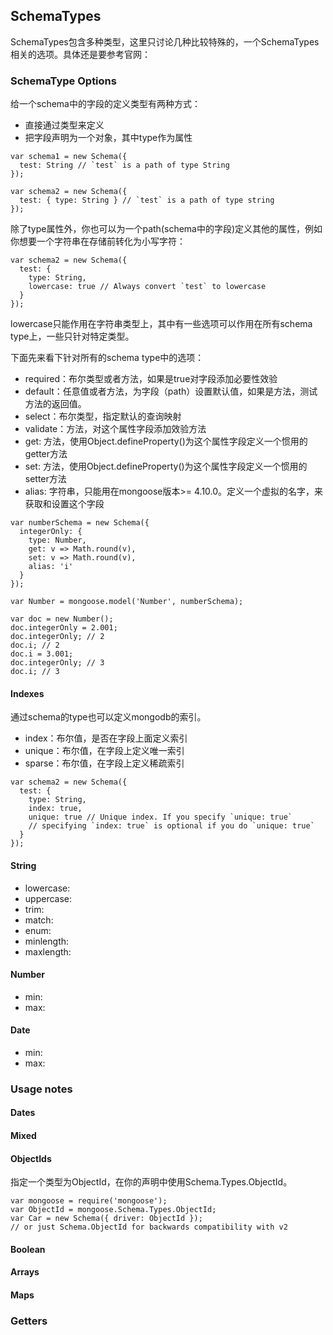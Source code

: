 ## SchemaTypes
SchemaTypes包含多种类型，这里只讨论几种比较特殊的，一个SchemaTypes相关的选项。具体还是要参考官网：
### SchemaType Options
给一个schema中的字段的定义类型有两种方式：
* 直接通过类型来定义
* 把字段声明为一个对象，其中type作为属性
```
var schema1 = new Schema({
  test: String // `test` is a path of type String
});

var schema2 = new Schema({
  test: { type: String } // `test` is a path of type string
});
```
除了type属性外，你也可以为一个path(schema中的字段)定义其他的属性，例如你想要一个字符串在存储前转化为小写字符：
```
var schema2 = new Schema({
  test: {
    type: String,
    lowercase: true // Always convert `test` to lowercase
  }
});
```
lowercase只能作用在字符串类型上，其中有一些选项可以作用在所有schema type上，一些只针对特定类型。

下面先来看下针对所有的schema type中的选项：
* required：布尔类型或者方法，如果是true对字段添加必要性效验
* default：任意值或者方法，为字段（path）设置默认值，如果是方法，测试方法的返回值。
* select：布尔类型，指定默认的查询映射
* validate：方法，对这个属性字段添加效验方法
* get: 方法，使用Object.defineProperty()为这个属性字段定义一个惯用的getter方法
* set: 方法，使用Object.defineProperty()为这个属性字段定义一个惯用的setter方法
* alias: 字符串，只能用在mongoose版本>= 4.10.0。定义一个虚拟的名字，来获取和设置这个字段
```
var numberSchema = new Schema({
  integerOnly: {
    type: Number,
    get: v => Math.round(v),
    set: v => Math.round(v),
    alias: 'i'
  }
});

var Number = mongoose.model('Number', numberSchema);

var doc = new Number();
doc.integerOnly = 2.001;
doc.integerOnly; // 2
doc.i; // 2
doc.i = 3.001;
doc.integerOnly; // 3
doc.i; // 3
```
#### Indexes
通过schema的type也可以定义mongodb的索引。
* index：布尔值，是否在字段上面定义索引
* unique：布尔值，在字段上定义唯一索引
* sparse：布尔值，在字段上定义稀疏索引
```
var schema2 = new Schema({
  test: {
    type: String,
    index: true,
    unique: true // Unique index. If you specify `unique: true`
    // specifying `index: true` is optional if you do `unique: true`
  }
});
```
#### String
* lowercase:
* uppercase:
* trim:
* match:
* enum:
* minlength:
* maxlength:
#### Number
* min:
* max:
#### Date
* min:
* max:
### Usage notes
#### Dates
#### Mixed
#### ObjectIds
指定一个类型为ObjectId，在你的声明中使用Schema.Types.ObjectId。
```
var mongoose = require('mongoose');
var ObjectId = mongoose.Schema.Types.ObjectId;
var Car = new Schema({ driver: ObjectId });
// or just Schema.ObjectId for backwards compatibility with v2
```
#### Boolean
#### Arrays
#### Maps

### Getters

